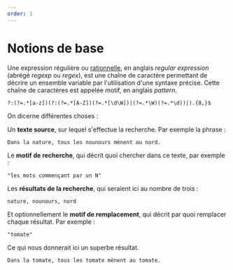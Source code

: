 ```yaml
---
order: 1
---
```


# Notions de base

Une expression régulière ou [rationnelle](https://fr.wikipedia.org/wiki/Expression_rationnelle), en anglais *regular expression* (abrégé *regexp* ou *regex*), est une chaîne de caractère permettant de décrire un ensemble variable par l'utilisation d'une syntaxe précise. Cette chaîne de caractères est appelée motif, en anglais *pattern*.

```regexp
?:(?=.*[a-z])(?:(?=.*[A-Z])(?=.*[\d\W])|(?=.*\W)(?=.*\d))|).{8,}$
```

On dicerne différentes choses :

Un **texte source**, sur lequel s'effectue la recherche. Par exemple la phrase :

    Dans la nature, tous les nounours mènent au nord.

Le **motif de recherche**, qui décrit quoi chercher dans ce texte, par exemple :

    "les mots commençant par un N"

Les **résultats de la recherche**, qui seraient ici au nombre de trois :

    nature, nounours, nord

Et optionnellement le **motif de remplacement**, qui décrit par quoi remplacer chaque résultat. Par exemple :

    "tomate"

Ce qui nous donnerait ici un superbe résultat.

    Dans la tomate, tous les tomate mènent au tomate.